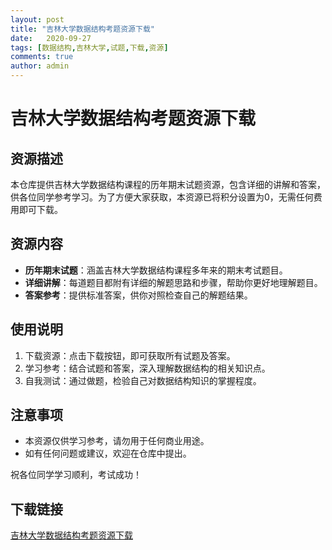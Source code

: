 ```yaml
---
layout: post
title: "吉林大学数据结构考题资源下载"
date:   2020-09-27
tags: [数据结构,吉林大学,试题,下载,资源]
comments: true
author: admin
---
```

# 吉林大学数据结构考题资源下载

## 资源描述

本仓库提供吉林大学数据结构课程的历年期末试题资源，包含详细的讲解和答案，供各位同学参考学习。为了方便大家获取，本资源已将积分设置为0，无需任何费用即可下载。

## 资源内容

- **历年期末试题**：涵盖吉林大学数据结构课程多年来的期末考试题目。
- **详细讲解**：每道题目都附有详细的解题思路和步骤，帮助你更好地理解题目。
- **答案参考**：提供标准答案，供你对照检查自己的解题结果。

## 使用说明

1. 下载资源：点击下载按钮，即可获取所有试题及答案。
2. 学习参考：结合试题和答案，深入理解数据结构的相关知识点。
3. 自我测试：通过做题，检验自己对数据结构知识的掌握程度。

## 注意事项

- 本资源仅供学习参考，请勿用于任何商业用途。
- 如有任何问题或建议，欢迎在仓库中提出。

祝各位同学学习顺利，考试成功！

## 下载链接

[吉林大学数据结构考题资源下载](https://pan.quark.cn/s/b11193a0991f)